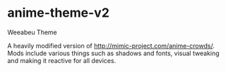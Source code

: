 # anime-theme-v2
Weeabeu Theme

A heavily modified version of http://mimic-project.com/anime-crowds/.
Mods include various things such as shadows and fonts, visual tweaking and making it reactive for all devices.
